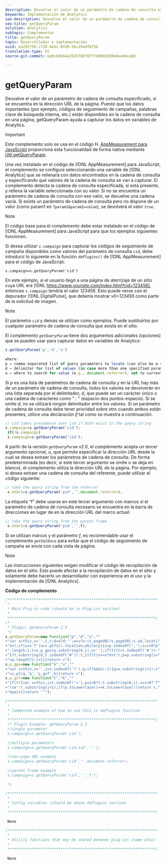 ```yaml
---
description: Devuelve el valor de un parámetro de cadena de consulta especificado, si se encuentra en la dirección URL de la página. Puesto que los datos importantes (por ejemplo, códigos de seguimiento de campañas, palabras clave de búsqueda interna, etc.) están disponibles en la cadena de consulta en una página, getQueryParam ayuda a capturar los datos en variables de Analytics.
keywords: Implementación de Analytics
seo-description: Devuelve el valor de un parámetro de cadena de consulta especificado, si se encuentra en la dirección URL de la página. Puesto que los datos importantes (por ejemplo, códigos de seguimiento de campañas, palabras clave de búsqueda interna, etc.) están disponibles en la cadena de consulta en una página, getQueryParam ayuda a capturar los datos en variables de Analytics.
seo-title: getQueryParam
solution: Analytics
subtopic: Complementos
title: getQueryParam
topic: Desarrollador e implementación
uuid: ba202756-c728-4ebc-8fd9-5bc29a9f673b
translation-type: ht
source-git-commit: ee0cb9b64a3915786f8f77d80b55004daa68cab6

---
```



# getQueryParam

Devuelve el valor de un parámetro de cadena de consulta especificado, si se encuentra en la dirección URL de la página. Puesto que los datos importantes (por ejemplo, códigos de seguimiento de campañas, palabras clave de búsqueda interna, etc.) están disponibles en la cadena de consulta en una página, getQueryParam ayuda a capturar los datos en variables de Analytics.

>[!IMPORTANT]
>
>Este complemento solo se usa en el código H. [AppMeasurement para JavaScript](../../../implement/js-implementation/c-appmeasurement-js/appmeasure-mjs.md#concept_F3957D7093A94216BD79F35CFC1557E8) proporciona esta funcionalidad de forma nativa mediante [Util.getQueryParam](../../../implement/js-implementation/util-getqueryparam.md#concept_763AD2621BB44A3990204BE72D3C9FA5).

Una vez instalado en el código de [!DNL AppMeasurement] para JavaScript, el complemento se configura seleccionando una variable de [!DNL Analytics] que se rellenará con datos encontrados en la cadena de consulta y especificando qué valores de la cadena de consulta se van a capturar. El complemento detecta la cadena de consulta especificada, si está presente, y rellena la variable seleccionada con su valor. Si no se encuentra un parámetro de cadena de consulta con ese valor, se devuelve una cadena vacía. Si existe un parámetro de cadena de consulta pero no dispone de un valor (como param1 en `?param1&param2=value`), se devolverá el valor *`true`*.

>[!NOTE]
>
>El código base para el complemento debe estar instalado en el código de [!DNL AppMeasurement] para JavaScript para que los ejemplos siguientes funcionen.

Si desea utilizar *`s.campaign`* para capturar los códigos de seguimiento de campaña disponibles como valores del parámetro de consulta *`cid`*, debe introducir lo siguiente en la función *`doPlugins()`* de [!DNL AppMeasurement] para el código de JavaScript:

`s.campaign=s.getQueryParam('cid')`

En este ejemplo, si el usuario llegó a una página de aterrizaje de un sitio cuya URL era [!DNL https://www.yoursite.com/index.html?cid=123456], entonces *`s.campaign`* tendría el valor *123456*. Esto puede verse con el depurador [!DNL DigitalPulse], que debería mostrar *v0=123456* como parte de la solicitud de imagen.

>[!NOTE]
>
>El parámetro *`cid`* y demás se utilizan como ejemplos. Puede sustituirlos por cualquier parámetro de cadena de consulta que exista en el sitio.

El complemento *`getQueryParam`* tiene dos argumentos adicionales (opciones) que se pueden usar para capturar datos en variables de Analytics:

```js
s.getQueryParam('p','d','u') 
 
where: 
p = comma-separated list of query parameters to locate (can also be a single value with no comma) 
d = delimiter for list of values (in case more than one specified parameter is found) 
u = where to search for value (e.g., document.referrer); set to current page URL by default
```

Si *p* es una lista de parámetros de cadena de consulta y en la URL hay más de un parámetro de cadena de consulta, todos los valores se devolverán en una lista separada por el delimitador, *d*, que puede ser un carácter único o una cadena de caracteres como " : " (espacio-dos puntos-espacio). Si se omite *d*, no se utilizará ningún delimitador entre los valores. Si un parámetro de cadena de consulta debe tener prioridad sobre otro cuando ambos están presentes, utilice una declaración *if* tal como se muestra a continuación.

```js
// cid takes precedence over iid if both exist in the query string 
s.campaign=s.getQueryParam('cid'); 
 if(!s.campaign) 
 s.campaign=s.getQueryParam('iid'); 
```

A partir de la versión *`getQueryParam`* v2.0, el complemento acepta un tercer argumento opcional, *u*, que permite especificar la dirección URL desde la cual se desea extraer los parámetros de cadena de consulta. De forma predeterminada (es decir, si este tercer argumento se omite o se deja en blanco), el complemento utiliza la dirección URL de la página. Por ejemplo, si desea extraer una cadena de consulta del referente, puede utilizar el código siguiente:

```js
// take the query string from the referrer 
 s.eVar1=s.getQueryParam('pid','',document.referrer); 
```

La etiqueta “f” debe usarse en este tercer argumento con marcos si el parámetro de cadena de consulta necesario se encuentra en la barra de direcciones en lugar de en la dirección URL del marco actual:

```js
// take the query string from the parent frame 
 s.eVar1=s.getQueryParam('pid','',f); 
```

Si se utilizan marcos y el parámetro *f*, es recomendable usar el complemento *`getValOnce`* para evitar que el código de seguimiento de campaña se envíe con cada vista de página.

>[!NOTE]
>
>Las instrucciones siguientes exigen modificar el código de recopilación de datos en el sitio. Esto puede afectar a la recopilación de datos en el sitio y solamente debe hacerlo un desarrollador con experiencia en el uso y la implementación de [!DNL Analytics].

**Código de complemento**

```js
/******************************************************************** 
 * 
 * Main Plug-in code (should be in Plug-ins section) 
 * 
 *******************************************************************/ 
/* 
 * Plugin: getQueryParam 2.3 
 */ 
s.getQueryParam=new Function("p","d","u","" 
+"var s=this,v='',i,t;d=d?d:'';u=u?u:(s.pageURL?s.pageURL:s.wd.locati" 
+"on);if(u=='f')u=s.gtfs().location;while(p){i=p.indexOf(',');i=i<0?p" 
+".length:i;t=s.p_gpv(p.substring(0,i),u+'');if(t){t=t.indexOf('#')>-" 
+"1?t.substring(0,t.indexOf('#')):t;}if(t)v+=v?d+t:t;p=p.substring(i=" 
+"=p.length?i:i+1)}return v"); 
s.p_gpv=new Function("k","u","" 
+"var s=this,v='',i=u.indexOf('?'),q;if(k&&i>-1){q=u.substring(i+1);v" 
+"=s.pt(q,'&','p_gvf',k)}return v"); 
s.p_gvf=new Function("t","k","" 
+"if(t){var s=this,i=t.indexOf('='),p=i<0?t:t.substring(0,i),v=i<0?'T" 
+"rue':t.substring(i+1);if(p.toLowerCase()==k.toLowerCase())return s." 
+"epa(v)}return ''"); 
 
/******************************************************************** 
 * 
 * Commented example of how to use this is doPlugins function 
 * 
 *******************************************************************/ 
 /* Plugin Example: getQueryParam 2.3 
 //single parameter 
 s.campaign=s.getQueryParam('cid'); 
 
 //multiple parameters 
 s.campaign=s.getQueryParam('cid,sid',':'); 
 
 //non-page URL example 
 s.campaign=s.getQueryParam('cid','',document.referrer); 
 
 //parent frame example 
 s.campaign=s.getQueryParam('cid','','f'); 
 
 */ 
 
/******************************************************************** 
 * 
 * Config variables (should be above doPlugins section) 
 * 
 *******************************************************************/ 
 
 None 
 
/******************************************************************** 
 * 
 * Utility functions that may be shared between plug-ins (name only) 
 * 
 *******************************************************************/ 
  
 None
```

